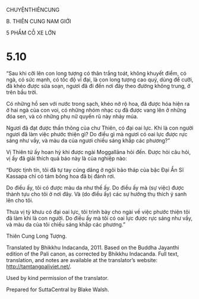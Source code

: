 CHUYỆNTHIÊNCUNG

B. THIÊN CUNG NAM GIỚI

5 PHẨM CỖ XE LỚN

# 5.10

“Sau khi cỡi lên con long tượng có thân trắng toát, không khuyết điểm, có ngà, có sức mạnh, có tốc độ vĩ đại, là con long tượng cao quý, dùng để cưỡi, đã khéo được sửa soạn, ngươi đã đi đến nơi đây theo đường không trung, ở trên bầu trời.

Có những hồ sen với nước trong sạch, khéo nở rộ hoa, đã được hóa hiện ra ở hai ngà của con voi, có những nhóm nhạc cụ đã được vang lên ở những đóa sen, và có những phụ nữ quyến rũ này nhảy múa.

Ngươi đã đạt được thần thông của chư Thiên, có đại oai lực. Khi là con người ngươi đã làm việc phước thiện gì? Do điều gì mà ngươi có oai lực được rực sáng như vầy, và màu da của ngươi chiếu sáng khắp các phương?”

Vị Thiên tử ấy hoan hỷ khi được ngài Moggallāna hỏi đến. Ðược hỏi câu hỏi, vị ấy đã giải thích quả báo này là của nghiệp nào:

“Được tịnh tín, tôi đã tự tay cúng dâng ở ngôi bảo tháp của bậc Đại Ẩn Sĩ Kassapa chỉ có tám bông hoa đã bị đánh rơi.

Do điều ấy, tôi có được màu da như thế ấy. Do điều ấy mà (sự việc) được thành tựu cho tôi ở nơi đây. Và (do điều ấy) các sự hưởng thụ thích ý sanh lên cho tôi.

Thưa vị tỳ khưu có đại oai lực, tôi trình bày cho ngài về việc phước thiện tôi đã làm khi là con người. Do điều ấy mà tôi có oai lực được rực sáng như vầy, và màu da của tôi chiếu sáng khắp các phương.”

Thiên Cung Long Tượng.

Translated by Bhikkhu Indacanda, 2011. Based on the Buddha Jayanthi edition of the Pali canon, as corrected by Bhikkhu Indacanda. Full text, translation, and notes are available at the translator’s website: http://tamtangpaliviet.net/.

Used by kind permission of the translator.

Prepared for SuttaCentral by Blake Walsh.